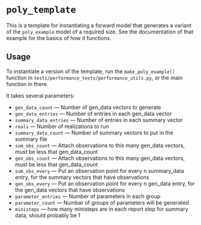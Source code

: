 # `poly_template`

This is a template for instantiating a forward model that generates a variant of the `poly_example` model of a required size. See the documentation of that example for the basics of how it functions.


## Usage

To instantiate a version of the template, run the `make_poly_example()` function
in `tests/performance_tests/performance_utils.py`, or the main function in there.

It takes several parameters:

* `gen_data_count` &mdash; Number of gen_data vectors to generate
* `gen_data_entries` &mdash; Number of entries in each gen_data vector
* `summary_data_entries` &mdash; Number of entries in each summary vector
* `reals` &mdash; Number of realizations to run
* `summary_data_count` &mdash; Number of summary vectors to put in the summary file
* `sum_obs_count` &mdash; Attach observations to this many gen_data vectors, must be less that gen_data_count
* `gen_obs_count` &mdash; Attach observations to this many gen_data vectors, must be less that gen_data_count
* `sum_obs_every` &mdash; Put an observation point for every n summary_data entry, for the summary vectors that have
    observations
* `gen_obs_every` &mdash; Put an observation point for every n gen_data entry, for the gen_data vectors that have
    observations
* `parameter_entries` &mdash; Number of parameters in each group
* `parameter_count` &mdash; Numbar of groups of parameters will be generated
* `ministeps` &mdash; how many ministeps are in each report step for summary data, should probably be 1

